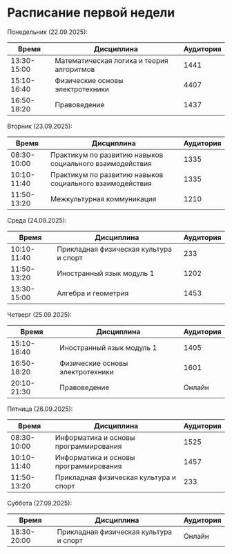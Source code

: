 # Расписание первой недели


Понедельник (22.09.2025):
    
| Время       | Дисциплина                                | Аудитория |
| ----------- | ----------------------------------------- | --------- |
| 13:30-15:00 | Математическая логика и теория алгоритмов | 1441      |
| 15:10-16:40 | Физические основы электротехники          | 4407      |
| 16:50-18:20 | Правоведение                              | 1437      |
    
Вторник (23.09.2025):

| Время       | Дисциплина                                               | Аудитория |
| ----------- | -------------------------------------------------------- | --------- |
| 08:30-10:00 | Практикум по развитию навыков социального взаимодействия | 1335      |
| 10:10-11:40 | Практикум по развитию навыков социального взаимодействия | 1335      |
| 11:50-13:20 | Межкультурная коммуникация                               | 1210      |

Среда (24.09.2025):

| Время       | Дисциплина                             | Аудитория |
| ----------- | -------------------------------------- | --------- |
| 10:10-11:40 | Прикладная физическая культура и спорт | 233       |
| 11:50-13:20 | Иностранный язык модуль 1              | 1202      |
| 13:30-15:00 | Алгебра и геометрия                    | 1453      |

Четверг (25.09.2025):

| Время       | Дисциплина                       | Аудитория |
| ----------- | -------------------------------- | --------- |
| 15:10-16:40 | Иностранный язык модуль 1        | 1405      |
| 16:50-18:20 | Физические основы электротехники | 1601      |
| 20:10-21:30 | Правоведение                     | Онлайн    |

Пятница (26.09.2025):

| Время       | Дисциплина                             | Аудитория |
| ----------- | -------------------------------------- | --------- |
| 08:30-10:00 | Информатика и основы программирования  | 1525      |
| 10:10-11:40 | Информатика и основы программирования  | 1457      |
| 11:50-13:20 | Прикладная физическая культура и спорт | 233       |


Суббота (27.09.2025):

| Время       | Дисциплина                             | Аудитория |
| ----------- | -------------------------------------- | --------- |
| 18:30-20:00 | Прикладная физическая культура и спорт | Онлайн    |
